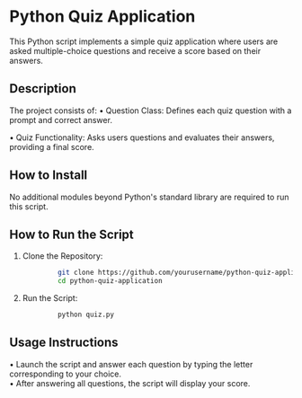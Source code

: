 # Python Quiz Application
This Python script implements a simple quiz application where users are asked multiple-choice questions and receive a score based on their answers.
## Description
The project consists of:
• Question Class: Defines each quiz question with a prompt and correct answer.

• Quiz Functionality: Asks users questions and evaluates their answers, providing a final score.

## How to Install
No additional modules beyond Python's standard library are required to run this script.
## How to Run the Script
1. Clone the Repository:
```bash
            git clone https://github.com/yourusername/python-quiz-application.git
            cd python-quiz-application
```
2. Run the Script:
```bash
            python quiz.py
```
## Usage Instructions
• Launch the script and answer each question by typing the letter corresponding to your choice.
<br>
• After answering all questions, the script will display your score.
